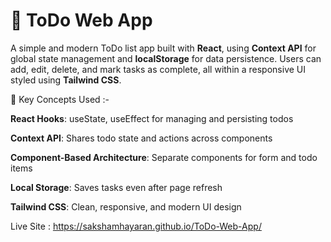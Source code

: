 # 📝 ToDo Web App

A simple and modern ToDo list app built with **React**, using **Context API** for global state management and **localStorage** for data persistence. Users can add, edit, delete, and mark tasks as complete, all within a responsive UI styled using **Tailwind CSS**.

🔧 Key Concepts Used :-

**React Hooks**: useState, useEffect for managing and persisting todos

**Context API**: Shares todo state and actions across components

**Component-Based Architecture**: Separate components for form and todo items

**Local Storage**: Saves tasks even after page refresh

**Tailwind CSS**: Clean, responsive, and modern UI design

Live Site : https://sakshamhayaran.github.io/ToDo-Web-App/
